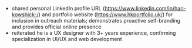 - shared personal LinkedIn profile URL (https://www.linkedin.com/in/hari-kowshick-/) and portfolio website (https://www.hkportfolio.uk/) for inclusion in outreach materials; demonstrates proactive self-branding and provides official online presence
- reiterated he is a UX designer with 3+ years experience, confirming specialization in UI/UX and web development